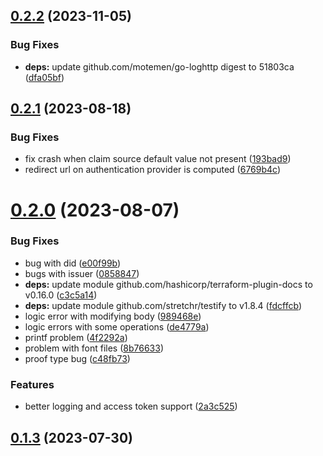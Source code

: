 ## [0.2.2](https://github.com/synlestidae/terraform-provider-mattr/compare/v0.2.1...v0.2.2) (2023-11-05)


### Bug Fixes

* **deps:** update github.com/motemen/go-loghttp digest to 51803ca ([dfa05bf](https://github.com/synlestidae/terraform-provider-mattr/commit/dfa05bfc6167d2445652bc6e688a3465e2e5bd70))



## [0.2.1](https://github.com/synlestidae/terraform-provider-mattr/compare/v0.2.0...v0.2.1) (2023-08-18)


### Bug Fixes

* fix crash when claim source default value not present ([193bad9](https://github.com/synlestidae/terraform-provider-mattr/commit/193bad9946e39b274a3562de9573560df3122749))
* redirect url on authentication provider is computed ([6769b4c](https://github.com/synlestidae/terraform-provider-mattr/commit/6769b4cae3bfffbc8475a3b9aca2a1239013aaca))



# [0.2.0](https://github.com/synlestidae/terraform-provider-mattr/compare/v0.1.3...v0.2.0) (2023-08-07)


### Bug Fixes

* bug with did ([e00f99b](https://github.com/synlestidae/terraform-provider-mattr/commit/e00f99bb9a956ea7a3257a82e9f41ece3350b58a))
* bugs with issuer ([0858847](https://github.com/synlestidae/terraform-provider-mattr/commit/0858847e483aead7f4c343de8264db1d5229a6a2))
* **deps:** update module github.com/hashicorp/terraform-plugin-docs to v0.16.0 ([c3c5a14](https://github.com/synlestidae/terraform-provider-mattr/commit/c3c5a14e8a2e9bb3110a0ce826dfe63541362b84))
* **deps:** update module github.com/stretchr/testify to v1.8.4 ([fdcffcb](https://github.com/synlestidae/terraform-provider-mattr/commit/fdcffcb69825beef7467ca1999b6023293a53e28))
* logic error with modifying body ([989468e](https://github.com/synlestidae/terraform-provider-mattr/commit/989468ea55847cb0feec6e2f7e575af53d1a88e0))
* logic errors with some operations ([de4779a](https://github.com/synlestidae/terraform-provider-mattr/commit/de4779a12bf7c8b93aa14b9793ab1cb720885664))
* printf problem ([4f2292a](https://github.com/synlestidae/terraform-provider-mattr/commit/4f2292a4b38023e75b2d582458b7a1b43712d2e5))
* problem with font files ([8b76633](https://github.com/synlestidae/terraform-provider-mattr/commit/8b7663301616944cb862eda2ead79ff99fde232f))
* proof type bug ([c48fb73](https://github.com/synlestidae/terraform-provider-mattr/commit/c48fb734367c0e3be87bb801b44b75c551d0858e))


### Features

* better logging and access token support ([2a3c525](https://github.com/synlestidae/terraform-provider-mattr/commit/2a3c525d035b30245c44c0ad40e3c122904c4b51))



## [0.1.3](https://github.com/synlestidae/terraform-provider-mattr/compare/v0.1.2...v0.1.3) (2023-07-30)



